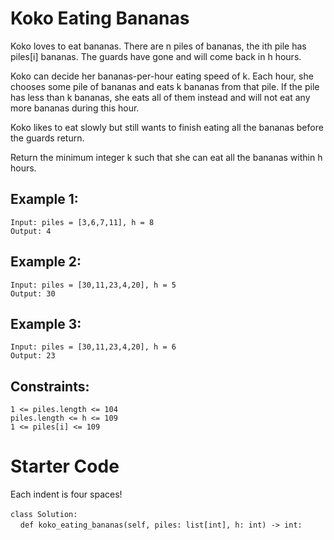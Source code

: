 # Koko Eating Bananas

Koko loves to eat bananas. There are n piles of bananas, the ith pile has piles[i] bananas. The guards have gone and will come back in h hours.

Koko can decide her bananas-per-hour eating speed of k. Each hour, she chooses some pile of bananas and eats k bananas from that pile. If the pile has less than k bananas, she eats all of them instead and will not eat any more bananas during this hour.

Koko likes to eat slowly but still wants to finish eating all the bananas before the guards return.

Return the minimum integer k such that she can eat all the bananas within h hours.

## Example 1:

    Input: piles = [3,6,7,11], h = 8
    Output: 4

## Example 2:

    Input: piles = [30,11,23,4,20], h = 5
    Output: 30

## Example 3:

    Input: piles = [30,11,23,4,20], h = 6
    Output: 23

## Constraints:

    1 <= piles.length <= 104
    piles.length <= h <= 109
    1 <= piles[i] <= 109

# Starter Code
Each indent is four spaces!<br>
<br>`class Solution:`<br>
&nbsp;&nbsp;&nbsp;&nbsp;`def koko_eating_bananas(self, piles: list[int], h: int) -> int:`